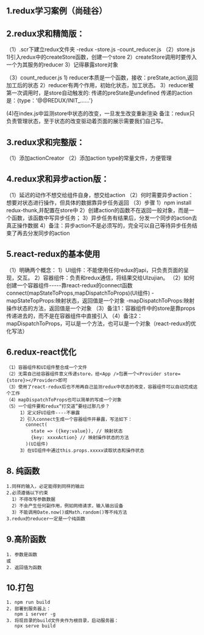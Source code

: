 ## 1.redux学习案例（尚硅谷）

## 2.redux求和精简版：
  （1）.scr下建立redux文件夹
      -redux
        -store.js
        -count_reducer.js
  （2）store.js
      1)引入redux中的createStore函数，创建一个store
      2）createStore调用时要传入一个为其服务的reducer
      3）记得暴露store对象

  （3）count_reducer.js
      1) reducer本质是一个函数，接收：preState,action,返回加工后的状态
      2）reducer有两个作用，初始化状态，加工状态。
      3）reducer被第一次调用时，是store自动触发的:
         传递的preState是undefined
         传递的action是：{type：'@@REDUX/INIT_...<id>...'}

   (4)在index.js中监测store中状态的改变，一旦发生改变重新渲染<App/>
      备注：redux只负责管理状态，至于状态的改变驱动着页面的展示需要我们自己写。

## 3.redux求和完整版：
  （1）添加actionCreator
  （2）添加action type的常量文件，方便管理


## 4.redux求和异步action版：
  （1）延迟的动作不想交给组件自身，想交给action
  （2）何时需要异步action：想要对状态进行操作，但具体的数据靠异步任务返回
  （3）步骤
       1）npm install redux-thunk,并配置在store中
       2）创建action的函数不在返回一般对象，而是一个函数，该函数中写异步任务；
       3）异步任务有结果后，分发一个同步的action去真正操作数据
       4）备注：异步action不是必须写的，完全可以自己等待异步任务结束了再去分发同步的action

## 5.react-redux的基本使用
   （1）明确两个概念：
       1）UI组件：不能使用任何redux的api，只负责页面的呈现，交互。
       2）容器组件：负责和redux通信，将结果交给UIzujian。
   （2）如何创建一个容器组件-----靠react-redux的connect函数
      connect(mapStateToProps,mapDispatchToProps)(UI组件)
        -mapStateTopProps:映射状态，返回值是一个对象
        -mapDispatchToProps:映射操作状态的方法，返回值是一个对象
   （3）备注1：容器组件中的store是靠props传递进去的，而不是在容器组件中直接引入
   （4）备注2：mapDispatchToProps，可以是一个方法，也可以是一个对象（react-redux的优化写法）
   

## 6.redux-react优化
    （1）容器组件和UI组件整合成一个文件
    （2）无需自己给容器组件意义传递store，给<App />包裹一个<Provider store={store}></Provider>即可
    （3）使用了react-redux后也不用再自己监测redux中状态的改变，容器组件可以自动完成这个工作
    （4）mapDispatchToProps也可以简单的写成一个对象
    （5）一个组件要和redux“打交道”要经过那几步？
         1）定义好UI组件----不暴露
         2）引入connect生成一个容器组件并暴露，写法如下：
           connect(
             state => ({key:value}), // 映射状态
             {key: xxxxAction} // 映射操作状态的方法
           )(UI组件)
         3）在UI组件中通过this.props.xxxxx读取状态和操作状态

## 8. 纯函数
    1.同样的输入，必定能得到同样的输出
    2.必须遵循以下约束
      1）不得改写参数数据
      2）不会产生任何副作用，例如网络请求，输入输出设备
      3）不能调用Date.now()或Math.random()等不纯方法
    3.redux的reducer一定是一个纯函数

## 9.高阶函数
    1. 参数是函数
    或
    2. 返回值为函数

## 10.打包
    1. npm run build
    2. 部署到服务器上：
       npm i server -g
    3. 将现目录的build文件夹作为根目录，启动服务器：
       npx serve build